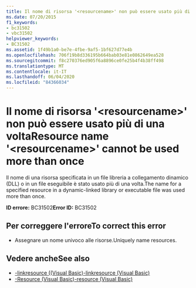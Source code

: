 ```yaml
---
title: Il nome di risorsa '<resourcename>' non può essere usato più di una volta
ms.date: 07/20/2015
f1_keywords:
- bc31502
- vbc31502
helpviewer_keywords:
- BC31502
ms.assetid: 1f49b1a0-be7e-4fbe-9af5-1bf627d77e4b
ms.openlocfilehash: 706f19b8d336195b664bab03e81e0862649ea528
ms.sourcegitcommit: f8c270376ed905f6a8896ce0fe25b4f4b38ff498
ms.translationtype: MT
ms.contentlocale: it-IT
ms.lasthandoff: 06/04/2020
ms.locfileid: "84366034"
---
```

# <a name="resource-name-resourcename-cannot-be-used-more-than-once"></a><span data-ttu-id="cc497-102">Il nome di risorsa '\<resourcename>' non può essere usato più di una volta</span><span class="sxs-lookup"><span data-stu-id="cc497-102">Resource name '\<resourcename>' cannot be used more than once</span></span>
<span data-ttu-id="cc497-103">Il nome di una risorsa specificata in un file libreria a collegamento dinamico (DLL) o in un file eseguibile è stato usato più di una volta.</span><span class="sxs-lookup"><span data-stu-id="cc497-103">The name for a specified resource in a dynamic-linked library or executable file was used more than once.</span></span>  
  
 <span data-ttu-id="cc497-104">**ID errore:** BC31502</span><span class="sxs-lookup"><span data-stu-id="cc497-104">**Error ID:** BC31502</span></span>  
  
## <a name="to-correct-this-error"></a><span data-ttu-id="cc497-105">Per correggere l'errore</span><span class="sxs-lookup"><span data-stu-id="cc497-105">To correct this error</span></span>  
  
- <span data-ttu-id="cc497-106">Assegnare un nome univoco alle risorse.</span><span class="sxs-lookup"><span data-stu-id="cc497-106">Uniquely name resources.</span></span>  
  
## <a name="see-also"></a><span data-ttu-id="cc497-107">Vedere anche</span><span class="sxs-lookup"><span data-stu-id="cc497-107">See also</span></span>

- [<span data-ttu-id="cc497-108">-linkresource ((Visual Basic)</span><span class="sxs-lookup"><span data-stu-id="cc497-108">-linkresource (Visual Basic)</span></span>](../reference/command-line-compiler/linkresource.md)
- [<span data-ttu-id="cc497-109">-Resource (Visual Basic)</span><span class="sxs-lookup"><span data-stu-id="cc497-109">-resource (Visual Basic)</span></span>](../reference/command-line-compiler/resource.md)
